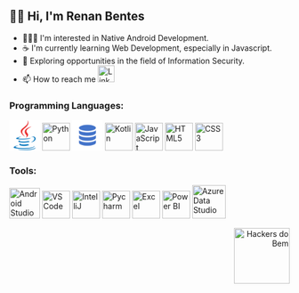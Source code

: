 ## 👋🏽 Hi, I'm Renan Bentes
- 👨🏽‍💻 I'm interested in Native Android Development.
- ☕ I'm currently learning  Web Development, especially in Javascript.
- 📱 Exploring opportunities in the field of Information Security.
- 📫 How to reach me <a  href="https://www.linkedin.com/in/renan-bentes731/" target="_blank" rel="noreferrer">
            <img title="Linkedin" src="https://cdn.jsdelivr.net/gh/devicons/devicon/icons/linkedin/linkedin-original.svg" width="30" height="30"></a> 
                     
<h3 align="left">Programming Languages:</h3>
<p align="left"> 

<a href="https://dev.java/" target="_blank" rel="noreferrer">
<img title="Java" src="https://raw.githubusercontent.com/devicons/devicon/master/icons/java/java-original.svg" width="55" height="55"/></a>

<a href="https://www.python.org" target="_blank" rel="noreferrer">
<img title="Python" src="https://seeklogo.com/images/P/python-logo-A32636CAA3-seeklogo.com.png" width="50" height="50"/></a>

<a href="https://www.oracle.com/database/sqldeveloper/technologies/download/" target="_blank" rel="noreferrer">  
<img title="SQL" src="https://raw.githubusercontent.com/github/explore/master/topics/sql/sql.png"  alt="SQL" width="55" height="55"></a>

<a href="https://kotlinlang.org" target="_blank" rel="noreferrer"> 
<img title="Kotlin" src="https://www.vectorlogo.zone/logos/kotlinlang/kotlinlang-icon.svg" width="50" height="50"/></a>

<a href="https://www.javascript.com/" target="_blank" rel="noreferrer">  
<img title="JavaScript" src="https://seeklogo.com/images/J/javascript-js-logo-2949701702-seeklogo.com.png" width="50" height="50"/></a>

<a href="https://dev.w3.org/html5/spec-LC/" target="_blank" rel="noreferrer"> 
<img title="HTML5" src="https://cdn.jsdelivr.net/gh/devicons/devicon/icons/html5/html5-original.svg" width="50" height="50"/></a>

<a href="https://www.w3.org/Style/CSS/Overview.en.html" target="_blank" rel="noreferrer"> 
<img title="CSS3" src="https://cdn.jsdelivr.net/gh/devicons/devicon/icons/css3/css3-original.svg" width="50" height="50"/></a>
          
<h3 align="left">Tools:</h3>
<a href="https://developer.android.com" target="_blank" rel="noreferrer"> 
<img title="Android Studio" src="https://cdn.jsdelivr.net/gh/devicons/devicon/icons/androidstudio/androidstudio-original.svg" width="55" height="55"/></a>

<a href="https://code.visualstudio.com/download" target="_blank" rel="noreferrer"> 
<img title="VS Code" src="https://upload.wikimedia.org/wikipedia/commons/9/9a/Visual_Studio_Code_1.35_icon.svg" width="50" height="50"></a>

<a href="https://www.jetbrains.com/idea/" target="_blank" rel="noreferrer"> 
<img title="IntelliJ" src="https://upload.wikimedia.org/wikipedia/commons/9/9c/IntelliJ_IDEA_Icon.svg" width="50" height="50"></a>

<a href="https://www.jetbrains.com/pycharm/" target="_blank" rel="noreferrer"> 
<img title="Pycharm" src="https://upload.wikimedia.org/wikipedia/commons/1/1d/PyCharm_Icon.svg" width="50" height="50"></a>

<a href="https://www.microsoft.com/pt-br/microsoft-365/excel" target="_blank" rel="noreferrer"> 
<img title="Excel" src="https://seeklogo.com/images/M/microsoft-excel-logo-F8C90B4427-seeklogo.com.png" width="50" height="50"/></a>

<a href="https://powerbi.microsoft.com/pt-br/downloads/" target="_blank" rel="noreferrer"> 
<img title="Power BI" src="https://seeklogo.com/images/P/power-bi-icon-logo-E1B451ED39-seeklogo.com.png" width="50" height="50"/></a>

<a href="https://azure.microsoft.com/en-us/products/data-studio" target="_blank" rel="noreferrer"> 
<img title="Azure Data Studio" src="https://user-images.githubusercontent.com/17512287/46575879-3847d100-c9be-11e8-97dc-1d95d880c187.png" width="60" height="60"/></a>

<p align="right"> 
 <a href="https://hackersdobem.org.br/" target="_blank" rel="noreferrer">            
<img title="Hackers do Bem" src="https://ava.hackersdobem.org.br/pluginfile.php/96/badges/badgeimage/5/f3" width="100" height="100"/></a>


